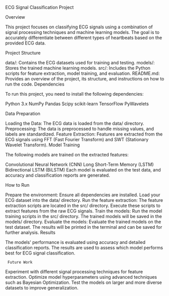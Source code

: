 ECG Signal Classification Project

Overview

This project focuses on classifying ECG signals using a combination of signal processing techniques and machine learning models. The goal is to accurately differentiate between different types of heartbeats based on the provided ECG data.

Project Structure

data/: Contains the ECG datasets used for training and testing.
models/: Stores the trained machine learning models.
src/: Includes the Python scripts for feature extraction, model training, and evaluation.
README.md: Provides an overview of the project, its structure, and instructions on how to run the code.
Dependencies

 To run this project, you need to install the following dependencies:

Python 3.x
NumPy
Pandas
Scipy
scikit-learn
TensorFlow
PyWavelets

Data Preparation

Loading the Data: The ECG data is loaded from the data/ directory.
Preprocessing: The data is preprocessed to handle missing values, and labels are standardized.
Feature Extraction: Features are extracted from the ECG signals using FFT (Fast Fourier Transform) and SWT (Stationary Wavelet Transform).
Model Training

The following models are trained on the extracted features:

Convolutional Neural Network (CNN)
Long Short-Term Memory (LSTM)
Bidirectional LSTM (BiLSTM)
Each model is evaluated on the test data, and accuracy and classification reports are generated.

How to Run

Prepare the environment:
Ensure all dependencies are installed.
Load your ECG dataset into the data/ directory.
Run the feature extraction:
The feature extraction scripts are located in the src/ directory. Execute these scripts to extract features from the raw ECG signals.
Train the models:
Run the model training scripts in the src/ directory. The trained models will be saved in the models/ directory.
Evaluate the models:
Evaluate the trained models on the test dataset. The results will be printed in the terminal and can be saved for further analysis.
Results

The models' performance is evaluated using accuracy and detailed classification reports. The results are used to assess which model performs best for ECG signal classification.

     Future Work

Experiment with different signal processing techniques for feature extraction.
Optimize model hyperparameters using advanced techniques such as Bayesian Optimization.
Test the models on larger and more diverse datasets to improve generalization.

